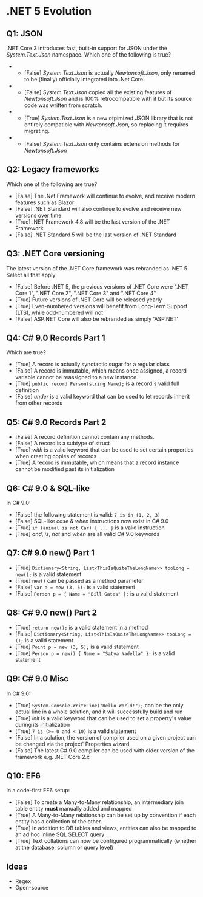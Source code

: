 # .NET 5 Evolution

## Q1: JSON

.NET Core 3 introduces fast, built-in support for JSON under the _System.Text.Json_ namespace.
Which one of the following is true?

* * [False] _System.Text.Json_ is actually _Newtonsoft.Json_, only renamed to be (finally) officially integrated into .Net Core.
* * [False] _System.Text.Json_ copied all the existing features of _Newtonsoft.Json_ and is 100% retrocompatible with it but its source code was written from scratch.
* * [True] _System.Text.Json_ is a new otpimized JSON library that is not entirely compatible with _Newtonsoft.Json_, so replacing it requires migrating.
* * [False] _System.Text.Json_ only contains extension methods for _Newtonsoft.Json_

## Q2: Legacy frameworks

Which one of the following are true?

* [False] The .Net Framework will continue to evolve, and receive modern features such as Blazor
* [False] .NET Standard will also continue to evolve and receive new versions over time
* [True] .NET Framework 4.8 will be the last version of the .NET Framework
* [False] .NET Standard 5 will be the last version of .NET Standard

## Q3: .NET Core versioning

The latest version of the .NET Core framework was rebranded as .NET 5
Select all that apply

* [False] Before .NET 5, the previous versions of .NET Core were ".NET Core 1", ".NET Core 2", ".NET Core 3" and ".NET Core 4"
* [True] Future versions of .NET Core will be released yearly
* [True] Even-numbered versions will benefit from Long-Term Support (LTS), while odd-numbered will not
* [False] ASP.NET Core will also be rebranded as simply 'ASP.NET'

## Q4: C# 9.0 Records Part 1

Which are true?

* [True] A record is actually synctactic sugar for a regular class
* [False] A record is immutable, which means once assigned, a record variable cannot be reassigned to a new instance
* [True] `public record Person(string Name);` is a record's valid full definition
* [False] _under_ is a valid keyword that can be used to let records inherit from other records

## Q5: C# 9.0 Records Part 2

* [False] A record definition cannot contain any methods.
* [False] A record is a subtype of struct
* [True] _with_ is a valid keyword that can be used to set certain properties when creating copies of records
* [True] A record is immutable, which means that a record instance cannot be modified past its initialization

## Q6: C# 9.0 & SQL-like

In C# 9.0:

* [False] the following statement is valid: `7 is in (1, 2, 3)`
* [False] SQL-like _case_ & _when_ instructions now exist in C# 9.0
* [True] `if (animal is not Car) { ... }` is a valid instruction
* [True] _and_, _is_, _not_ and _when_ are all valid C# 9.0 keywords

## Q7: C# 9.0 new() Part 1

* [True] `Dictionary<String, List<ThisIsQuiteTheLongName>> tooLong = new();` is a valid statement
* [True] `new()` can be passed as a method parameter
* [False] `var a = new (3, 5);` is a valid statement
* [False] `Person p = { Name = "Bill Gates" };` is a valid statement

## Q8: C# 9.0 new() Part 2

* [True] `return new();` is a valid statement in a method
* [False] `Dictionary<String, List<ThisIsQuiteTheLongName>> tooLong = ();` is a valid statement
* [True] `Point p = new (3, 5);` is a valid statement
* [True] `Person p = new() { Name = "Satya Nadella" };` is a valid statement

## Q9: C# 9.0 Misc

In C# 9.0:

* [True] `System.Console.WriteLine("Hello World!");` can be the only actual line in a whole solution, and it will successfully build and run
* [True] _init_ is a valid keyword that can be used to set a property's value during its initialization
* [True] `7 is (>= 0 and < 10)` is a valid statement
* [False] In a solution, the version of compiler used on a given project can be changed via the project' Properties wizard.
* [False] The latest C# 9.0 compiler can be used with older version of the framework e.g. .NET Core 2.x

## Q10: EF6

In a code-first EF6 setup:

* [False] To create a Many-to-Many relationship, an intermediary join table entity **must** manually added and mapped
* [True] A Many-to-Many relationship can be set up by convention if each entity has a collection of the other
* [True] In addition to DB tables and views, entities can also be mapped to an ad hoc inline SQL SELECT query
* [True] Text collations can now be configured programmatically (whether at the database, column or query level)

## Ideas

* Regex
* Open-source
